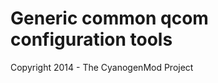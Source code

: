 Generic common qcom configuration tools
===============================

Copyright 2014 - The CyanogenMod Project
